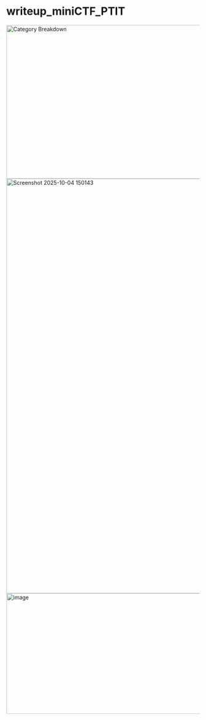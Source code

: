 # writeup_miniCTF_PTIT

<img width="540" height="400" alt="Category Breakdown" src="https://github.com/user-attachments/assets/e5500fd7-5a05-4339-8f26-baa2f3ecc0f4" />

<img width="1540" height="1080" alt="Screenshot 2025-10-04 150143" src="https://github.com/user-attachments/assets/979f2e86-a94f-46c1-83ea-9bc077fe76f7" />

<img width="1511" height="314" alt="image" src="https://github.com/user-attachments/assets/92ae9af3-d611-4d10-a8fe-bc511f561318" />
